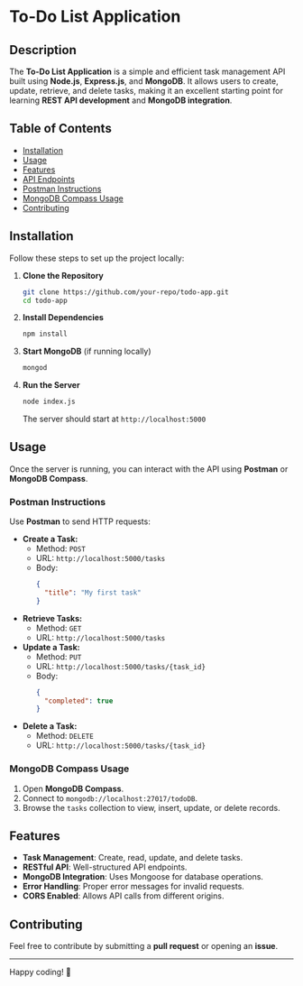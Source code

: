 # To-Do List Application

## Description

The **To-Do List Application** is a simple and efficient task management API built using **Node.js**, **Express.js**, and **MongoDB**. It allows users to create, update, retrieve, and delete tasks, making it an excellent starting point for learning **REST API development** and **MongoDB integration**.

## Table of Contents

- [Installation](#installation)
- [Usage](#usage)
- [Features](#features)
- [API Endpoints](#api-endpoints)
- [Postman Instructions](#postman-instructions)
- [MongoDB Compass Usage](#mongodb-compass-usage)
- [Contributing](#contributing)

## Installation

Follow these steps to set up the project locally:

1. **Clone the Repository**
   ```sh
   git clone https://github.com/your-repo/todo-app.git
   cd todo-app
   ```
2. **Install Dependencies**
   ```sh
   npm install
   ```
3. **Start MongoDB** (if running locally)
   ```sh
   mongod
   ```
4. **Run the Server**
   ```sh
   node index.js
   ```
   The server should start at `http://localhost:5000`

## Usage

Once the server is running, you can interact with the API using **Postman** or **MongoDB Compass**.

### Postman Instructions

Use **Postman** to send HTTP requests:

- **Create a Task:**
  - Method: `POST`
  - URL: `http://localhost:5000/tasks`
  - Body:
    ```json
    {
      "title": "My first task"
    }
    ```
- **Retrieve Tasks:**
  - Method: `GET`
  - URL: `http://localhost:5000/tasks`
- **Update a Task:**
  - Method: `PUT`
  - URL: `http://localhost:5000/tasks/{task_id}`
  - Body:
    ```json
    {
      "completed": true
    }
    ```
- **Delete a Task:**
  - Method: `DELETE`
  - URL: `http://localhost:5000/tasks/{task_id}`

### MongoDB Compass Usage

1. Open **MongoDB Compass**.
2. Connect to `mongodb://localhost:27017/todoDB`.
3. Browse the `tasks` collection to view, insert, update, or delete records.

## Features

- **Task Management**: Create, read, update, and delete tasks.
- **RESTful API**: Well-structured API endpoints.
- **MongoDB Integration**: Uses Mongoose for database operations.
- **Error Handling**: Proper error messages for invalid requests.
- **CORS Enabled**: Allows API calls from different origins.

## Contributing

Feel free to contribute by submitting a **pull request** or opening an **issue**.

---

Happy coding! 🚀
